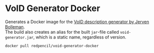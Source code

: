# VoID Generator Docker

Generates a Docker image for the [VoID description generator by Jerven Bolleman](https://github.com/JervenBolleman/void-generator).  
The build also creates an alias for the built `jar`-file called `void-generator.jar`, which is a static name, regardless of version.

```
docker pull redpencil/void-generator-docker
```

